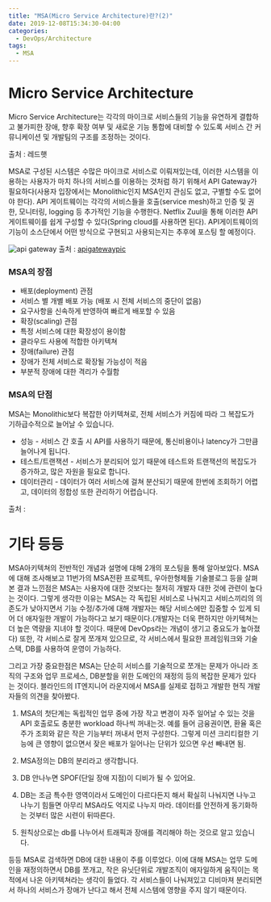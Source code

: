 ```yaml
---
title: "MSA(Micro Service Architecture)란?(2)"
date: 2019-12-08T15:34:30-04:00
categories:
  - DevOps/Architecture
tags:
  - MSA
---
```


# Micro Service Architecture

Micro Service Architecture는 각각의 마이크로 서비스들의 기능을 유연하게 결합하고 불가피한 장애, 향후 확장 여부 및 새로운 기능 통합에 대비할 수 있도록 서비스 간 커뮤니케이션 및 개발팀의 구조를 조정하는 것이다.

출처 : 레드햇

MSA로 구성된 시스템은 수많은 마이크로 서비스로 이뤄져있는데, 이러한 시스템을 이용하는 사용자가 마치 하나의 서비스를 이용하는 것처럼 하기 위해서 API Gateway가 필요하다(사용자 입장에서는 Monolithic인지 MSA인지 관심도 없고, 구별할 수도 없어야 한다). API 게이트웨이는 각각의 서비스들을 호출(service mesh)하고 인증 및 권한, 모니터링, logging 등 추가적인 기능을 수행한다. Netflix Zuul을 통해 이러한 API게이트웨이를 쉽게 구성할 수 있다(Spring cloud를 사용하면 된다). API게이트웨이의 기능이 소스단에서 어떤 방식으로 구현되고 사용되는지는 추후에 포스팅 할 예정이다.

![api gateway](https://d1jnx9ba8s6j9r.cloudfront.net/blog/wp-content/uploads/2018/02/Architecture-Of-Microservices-Microservice-Architecture-Edureka.png)
출처 : [apigatewaypic](https://dzone.com/articles/microservice-architecture-learn-build-and-deploy-a)

### MSA의 장점
- 배포(deployment) 관점
 - 서비스 별 개별 배포 가능 (배포 시 전체 서비스의 중단이 없음)
 - 요구사항을 신속하게 반영하여 빠르게 배포할 수 있음
- 확장(scaling) 관점
 - 특정 서비스에 대한 확장성이 용이함
 - 클라우드 사용에 적합한 아키텍쳐
- 장애(failure) 관점
 - 장애가 전체 서비스로 확장될 가능성이 적음
 - 부분적 장애에 대한 격리가 수월함
 
### MSA의 단점
MSA는 Monolithic보다 복잡한 아키텍쳐로, 전체 서비스가 커짐에 따라 그 복잡도가 기하급수적으로 늘어날 수 있습니다.
- 성능 - 서비스 간 호출 시 API를 사용하기 때문에, 통신비용이나 latency가 그만큼 늘어나게 됩니다.
- 테스트/트랜잭션 - 서비스가 분리되어 있기 때문에 테스트와 트랜잭션의 복잡도가 증가하고, 많은 자원을 필요로 합니다.
- 데이터관리 - 데이터가 여러 서비스에 걸쳐 분산되기 때문에 한번에 조회하기 어렵고, 데이터의 정합성 또한 관리하기 어렵습니다.

출처 : 

# 기타 등등
MSA아키텍쳐의 전반적인 개념과 설명에 대해 2개의 포스팅을 통해 알아보았다. MSA에 대해 조사해보고 11번가의 MSA전환 프로젝트, 우아한형제들 기술블로그 등을 살펴본 결과 느낀점은 MSA는 사용자에 대한 것보다는 철저히 개발자 대한 것에 관련이 높다는 것이다. 
그렇게 생각한 이유는 MSA는 각 독립된 서비스로 나눠지고 서비스끼리의 의존도가 낮아지면서 기능 수정/추가에 대해 개발자는 해당 서비스에만 집중할 수 있게 되어 더 애자일한 개발이 가능하다고 보기 때문이다.(개발자는 더욱 편하지만 아키텍쳐는 더 높은 역량을 지녀야 할 것이다. 때문에 DevOps라는 개념이 생기고 중요도가 높아졌다)
또한, 각 서비스로 잘게 쪼개져 있으므로, 각 서비스에서 필요한 프레임워크와 기술스택, DB를 사용하여 운영이 가능하다.

그리고 가장 중요한점은 MSA는 단순히 서비스를 기술적으로 쪼개는 문제가 아니라 조직의 구조와 업무 프로세스, DB분할을 위한 도메인의 재정의 등의 복잡한 문제가 있다는 것이다. 블라인드의 IT엔지니어 라운지에서 MSA를 실제로 접하고 개발한 현직 개발자들의 의견을 찾아봤다.

1. MSA의 첫단계는 독립적인 업무 중에 가장 작고 변경이 자주 일어날 수 있는 것을 API 호출로도 충분한 workload 하나씩 꺼내는것. 예를 들어 금융권이면, 환율 혹은 주가 조회와 같은 작은 기능부터 꺼내서 먼저 구성한다. 그렇게 미션 크리티컬한 기능에 큰 영향이 없으면서 잦은 배포가 일어나는 단위가 있으면 우선 빼내면 됨.

2. MSA정의는 DB의 분리라고 생각합니다.

3. DB 안나누면 SPOF(단일 장애 지점)이 디비가 될 수 있어요.

4. DB는 조금 특수한 영역이라서 도메인이 다르다든지 해서 확실히 나눠지면 나누고 나누기 힘들면 아무리 MSA라도 억지로 나누지 마라. 데이터를 안전하게 동기화하는 것부터 많은 시련이 뒤따른다.

5. 원칙상으로는 db를 나누어서 트래픽과 장애를 격리해야 하는 것으로 알고 있습니다.

등등 MSA로 검색하면 DB에 대한 내용이 주를 이루었다. 이에 대해 MSA는 업무 도메인을 재정의하면서 DB를 쪼개고, 작은 유닛단위로 개발조직이 애자일하게 움직이는 목적에서 나온 아키텍쳐라는 생각이 들었다.
각 서비스들이 나눠져있고 디비마져 분리되면서 하나의 서비스가 장애가 난다고 해서 전체 시스템에 영향을 주지 않기 때문이다. 

